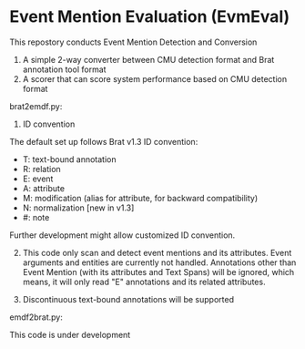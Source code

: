 Event Mention Evaluation (EvmEval)
=========

This repostory conducts Event Mention Detection and Conversion
1. A simple 2-way converter between CMU detection format and Brat annotation tool format
2. A scorer that can score system performance based on CMU detection format

brat2emdf.py:

1. ID convention

The default set up follows Brat v1.3 ID convention: 
  - T: text-bound annotation
  - R: relation
  - E: event
  - A: attribute
  - M: modification (alias for attribute, for backward compatibility)
  - N: normalization [new in v1.3]
  - #: note

Further development might allow customized ID convention.

2. This code only scan and detect event mentions and its attributes. Event arguments and entities are currently not handled. Annotations other than Event Mention (with its attributes and Text Spans) will be ignored, which means, it will only read "E" annotations and its related attributes.

3. Discontinuous text-bound annotations will be supported

emdf2brat.py:

This code is under development
